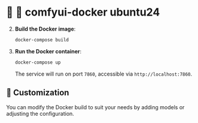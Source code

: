# 🤖 🌄 comfyui-docker ubuntu24


2. **Build the Docker image**:

   ```bash
   docker-compose build
   ```

3. **Run the Docker container**:

   ```bash
   docker-compose up
   ```

   The service will run on port `7860`, accessible via `http://localhost:7860`.

## 🔧 Customization

You can modify the Docker build to suit your needs by adding models or adjusting the configuration.
